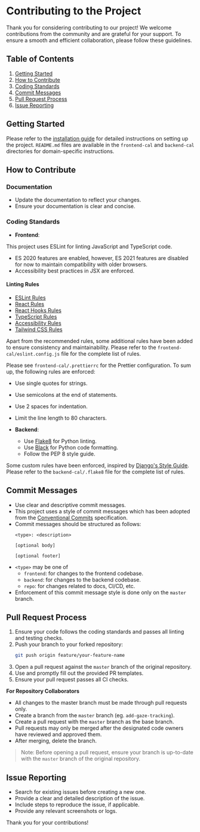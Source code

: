 # Contributing to the Project

Thank you for considering contributing to our project! We welcome contributions from the community and are grateful for your support. To ensure a smooth and efficient collaboration, please follow these guidelines.

## Table of Contents

1. [Getting Started](#getting-started)
2. [How to Contribute](#how-to-contribute)
3. [Coding Standards](#coding-standards)
4. [Commit Messages](#commit-messages)
5. [Pull Request Process](#pull-request-process)
6. [Issue Reporting](#issue-reporting)

## Getting Started

Please refer to the [installation guide](./INSTALLATION.md) for detailed instructions on setting up the project. `README.md` files are available in the `frontend-cal` and `backend-cal` directories for domain-specific instructions.

## How to Contribute

### Documentation

- Update the documentation to reflect your changes.
- Ensure your documentation is clear and concise.

### Coding Standards

- **Frontend**:

This project uses ESLint for linting JavaScript and TypeScript code.

- ES 2020 features are enabled, however, ES 2021 features are disabled for now to maintain compatibility with older browsers.
- Accessibility best practices in JSX are enforced.

#### Linting Rules

  - [ESLint Rules](https://eslint.org/docs/rules/)
  - [React Rules](https://github.com/yannickcr/eslint-plugin-react#recommended)
  - [React Hooks Rules](https://react.dev/reference/rules/rules-of-hooks)
  - [TypeScript Rules](https://typescript-eslint.io/rules/?=recommended)
  - [Accessibility Rules](https://github.com/jsx-eslint/eslint-plugin-jsx-a11y?tab=readme-ov-file#supported-rules)
  - [Tailwind CSS Rules](https://github.com/francoismassart/eslint-plugin-tailwindcss?tab=readme-ov-file#supported-rules)

Apart from the recommended rules, some additional rules have been added to ensure consistency and maintainability. Please refer to the `frontend-cal/eslint.config.js` file for the complete list of rules.

Please see `frontend-cal/.prettierrc` for the Prettier configuration. To sum up, the following rules are enforced:

- Use single quotes for strings.
- Use semicolons at the end of statements.
- Use 2 spaces for indentation.
- Limit the line length to 80 characters.

- **Backend**:

  - Use [Flake8](https://flake8.pycqa.org/en/latest/) for Python linting.
  - Use [Black](https://black.readthedocs.io/en/stable/) for Python code formatting.
  - Follow the PEP 8 style guide.

Some custom rules have been enforced, inspired by [Django's Style Guide](https://docs.djangoproject.com/en/5.1/internals/contributing/writing-code/coding-style/#python-style). Please refer to the `backend-cal/.flake8` file for the complete list of rules.

## Commit Messages

- Use clear and descriptive commit messages.
- This project uses a style of commit messages which has been adopted from the [Conventional Commits](https://www.conventionalcommits.org/en/v1.0.0/) specification.
- Commit messages should be structured as follows:
  ```
  <type>: <description>

  [optional body]

  [optional footer]
  ```
- `<type>` may be one of
    - `frontend`: for changes to the frontend codebase.
    - `backend`: for changes to the backend codebase.
    - `repo`: for changes related to docs, CI/CD, etc.
- Enforcement of this commit message style is done only on the `master` branch.

## Pull Request Process

1. Ensure your code follows the coding standards and passes all linting and testing checks.
2. Push your branch to your forked repository:
   ```sh
   git push origin feature/your-feature-name
   ```
3. Open a pull request against the `master` branch of the original repository.
4. Use and promptly fill out the provided PR templates.
5. Ensure your pull request passes all CI checks.

**For Repository Collaborators**

- All changes to the master branch must be made through pull requests only.
- Create a branch from the `master` branch (eg. `add-gaze-tracking`).
- Create a pull request with the `master` branch as the base branch.
- Pull requests may only be merged after the designated code owners have reviewed and approved them.
- After merging, delete the branch.

> Note: Before opening a pull request, ensure your branch is up-to-date with the `master` branch of the original repository.

## Issue Reporting

- Search for existing issues before creating a new one.
- Provide a clear and detailed description of the issue.
- Include steps to reproduce the issue, if applicable.
- Provide any relevant screenshots or logs.

Thank you for your contributions!
